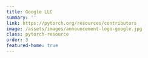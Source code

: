 ```yaml
---
title: Google LLC
summary: ''
link: https://pytorch.org/resources/contributors
image: /assets/images/announcement-logo-google.jpg
class: pytorch-resource
order: 3
featured-home: true
---
```

